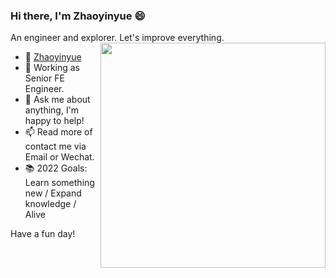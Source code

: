 ### Hi there,  I'm Zhaoyinyue 😄

An engineer and explorer. Let's improve everything.
<img align="right" src="https://github-readme-stats.vercel.app/api/top-langs/?username=ZhaoyinyueZhaoYY&theme=tokyonight&layout=compact&line_height=27" width="360"/>

- 🌱 [Zhaoyinyue](https://github.com/ZhaoyinyueZhaoYY)
- 🔭 Working as Senior FE Engineer.
- 💬 Ask me about anything, I'm happy to help!
- 📫 Read more of contact me via Email or Wechat.
- 📚 2022 Goals: Learn something new / Expand knowledge / Alive

Have a fun day!
